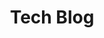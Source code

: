 ---
layout: posts
title: Tech Blog
permalink: /en/blog
lang: en
ref: posts
banner:
  title: Technology Blog
---